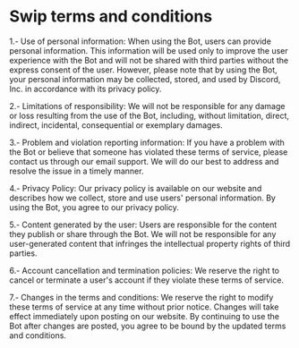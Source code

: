 # Swip terms and conditions
1.- Use of personal information: When using the Bot, users can provide personal information. This information will be used only to improve the user experience with the Bot and will not be shared with third parties without the express consent of the user. However, please note that by using the Bot, your personal information may be collected, stored, and used by Discord, Inc. in accordance with its privacy policy.

2.- Limitations of responsibility: We will not be responsible for any damage or loss resulting from the use of the Bot, including, without limitation, direct, indirect, incidental, consequential or exemplary damages.

3.- Problem and violation reporting information: If you have a problem with the Bot or believe that someone has violated these terms of service, please contact us through our email support. We will do our best to address and resolve the issue in a timely manner.

4.- Privacy Policy: Our privacy policy is available on our website and describes how we collect, store and use users' personal information. By using the Bot, you agree to our privacy policy.

5.- Content generated by the user: Users are responsible for the content they publish or share through the Bot. We will not be responsible for any user-generated content that infringes the intellectual property rights of third parties.

6.- Account cancellation and termination policies: We reserve the right to cancel or terminate a user's account if they violate these terms of service.

7.- Changes in the terms and conditions: We reserve the right to modify these terms of service at any time without prior notice. Changes will take effect immediately upon posting on our website. By continuing to use the Bot after changes are posted, you agree to be bound by the updated terms and conditions.


